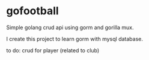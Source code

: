 # gofootball
Simple golang crud api using gorm and gorilla mux.

I create this project to learn gorm with mysql database.

to do: crud for player (related to club)
